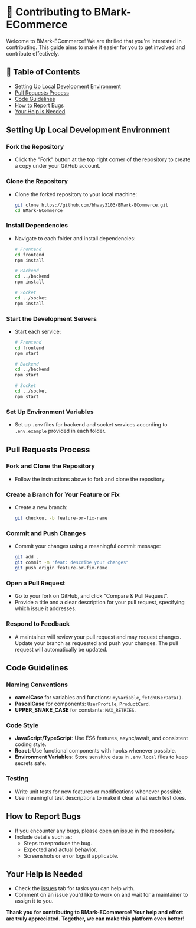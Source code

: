 # 🤝 Contributing to BMark-ECommerce

Welcome to BMark-ECommerce! We are thrilled that you're interested in contributing. This guide aims to make it easier for you to get involved and contribute effectively.

## 👀 Table of Contents
- [Setting Up Local Development Environment](#setting-up-local-development-environment)
- [Pull Requests Process](#pull-requests-process)
- [Code Guidelines](#code-guidelines)
- [How to Report Bugs](#how-to-report-bugs)
- [Your Help is Needed](#your-help-is-needed)

## Setting Up Local Development Environment

### Fork the Repository
- Click the "Fork" button at the top right corner of the repository to create a copy under your GitHub account.

### Clone the Repository
- Clone the forked repository to your local machine:
  ```bash
  git clone https://github.com/bhavy3103/BMark-ECommerce.git
  cd BMark-ECommerce
  ```

### Install Dependencies
- Navigate to each folder and install dependencies:
  ```bash
  # Frontend
  cd frontend
  npm install

  # Backend
  cd ../backend
  npm install

  # Socket
  cd ../socket
  npm install
  ```

### Start the Development Servers
- Start each service:
  ```bash
  # Frontend
  cd frontend
  npm start

  # Backend
  cd ../backend
  npm start

  # Socket
  cd ../socket
  npm start
  ```

### Set Up Environment Variables
- Set up `.env` files for backend and socket services according to `.env.example` provided in each folder.

## Pull Requests Process

### Fork and Clone the Repository
- Follow the instructions above to fork and clone the repository.

### Create a Branch for Your Feature or Fix
- Create a new branch:
  ```bash
  git checkout -b feature-or-fix-name
  ```

### Commit and Push Changes
- Commit your changes using a meaningful commit message:
  ```bash
  git add .
  git commit -m "feat: describe your changes"
  git push origin feature-or-fix-name
  ```

### Open a Pull Request
- Go to your fork on GitHub, and click "Compare & Pull Request".
- Provide a title and a clear description for your pull request, specifying which issue it addresses.

### Respond to Feedback
- A maintainer will review your pull request and may request changes. Update your branch as requested and push your changes. The pull request will automatically be updated.

## Code Guidelines

### Naming Conventions
- **camelCase** for variables and functions: `myVariable`, `fetchUserData()`.
- **PascalCase** for components: `UserProfile`, `ProductCard`.
- **UPPER_SNAKE_CASE** for constants: `MAX_RETRIES`.

### Code Style
- **JavaScript/TypeScript**: Use ES6 features, async/await, and consistent coding style.
- **React**: Use functional components with hooks whenever possible.
- **Environment Variables**: Store sensitive data in `.env.local` files to keep secrets safe.

### Testing
- Write unit tests for new features or modifications whenever possible.
- Use meaningful test descriptions to make it clear what each test does.

## How to Report Bugs

- If you encounter any bugs, please [open an issue](https://github.com/bhavy3103/BMark-ECommerce/issues) in the repository.
- Include details such as:
  - Steps to reproduce the bug.
  - Expected and actual behavior.
  - Screenshots or error logs if applicable.

## Your Help is Needed
- Check the [issues](https://github.com/bhavy3103/BMark-ECommerce/issues) tab for tasks you can help with.
- Comment on an issue you'd like to work on and wait for a maintainer to assign it to you.

**Thank you for contributing to BMark-ECommerce! Your help and effort are truly appreciated. Together, we can make this platform even better!**
